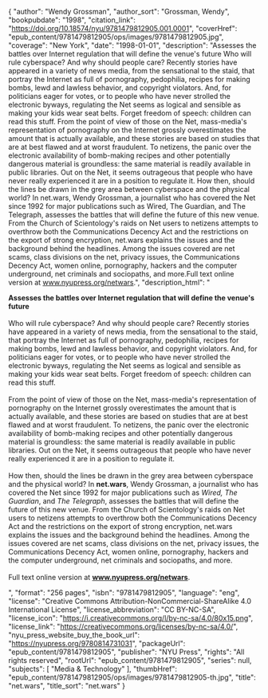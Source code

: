 {
  "author": "Wendy Grossman",
  "author_sort": "Grossman, Wendy",
  "bookpubdate": "1998",
  "citation_link": "https://doi.org/10.18574/nyu/9781479812905.001.0001",
  "coverHref": "epub_content/9781479812905/ops/images/9781479812905.jpg",
  "coverage": "New York",
  "date": "1998-01-01",
  "description": "Assesses the battles over Internet regulation that will define the venue's future Who will rule cyberspace? And why should people care? Recently stories have appeared in a variety of news media, from the sensational to the staid, that portray the Internet as full of pornography, pedophilia, recipes for making bombs, lewd and lawless behavior, and copyright violators. And, for politicians eager for votes, or to people who have never strolled the electronic byways, regulating the Net seems as logical and sensible as making your kids wear seat belts. Forget freedom of speech: children can read this stuff. From the point of view of those on the Net, mass-media's representation of pornography on the Internet grossly overestimates the amount that is actually available, and these stories are based on studies that are at best flawed and at worst fraudulent. To netizens, the panic over the electronic availability of bomb-making recipes and other potentially dangerous material is groundless: the same material is readily available in public libraries. Out on the Net, it seems outrageous that people who have never really experienced it are in a position to regulate it. How then, should the lines be drawn in the grey area between cyberspace and the physical world? In net.wars, Wendy Grossman, a journalist who has covered the Net since 1992 for major publications such as Wired, The Guardian, and The Telegraph, assesses the battles that will define the future of this new venue. From the Church of Scientology's raids on Net users to netizens attempts to overthrow both the Communications Decency Act and the restrictions on the export of strong encryption, net.wars explains the issues and the background behind the headlines. Among the issues covered are net scams, class divisions on the net, privacy issues, the Communications Decency Act, women online, pornography, hackers and the computer underground, net criminals and sociopaths, and more.Full text online version at www.nyupress.org/netwars.",
  "description_html": "<p><b>Assesses the battles over Internet regulation that will define the venue's future</b><br><br> Who will rule cyberspace? And why should people care? Recently stories have appeared in a variety of news media, from the sensational to the staid, that portray the Internet as full of pornography, pedophilia, recipes for making bombs, lewd and lawless behavior, and copyright violators. And, for politicians eager for votes, or to people who have never strolled the electronic byways, regulating the Net seems as logical and sensible as making your kids wear seat belts. Forget freedom of speech: children can read this stuff.<br><br> From the point of view of those on the Net, mass-media's representation of pornography on the Internet grossly overestimates the amount that is actually available, and these stories are based on studies that are at best flawed and at worst fraudulent. To netizens, the panic over the electronic availability of bomb-making recipes and other potentially dangerous material is groundless: the same material is readily available in public libraries. Out on the Net, it seems outrageous that people who have never really experienced it are in a position to regulate it.<br><br> How then, should the lines be drawn in the grey area between cyberspace and the physical world? In <b>net.wars</b>, Wendy Grossman, a journalist who has covered the Net since 1992 for major publications such as <i>Wired, The Guardian</i>, and <i>The Telegraph</i>, assesses the battles that will define the future of this new venue. From the Church of Scientology's raids on Net users to netizens attempts to overthrow both the Communications Decency Act and the restrictions on the export of strong encryption, net.wars explains the issues and the background behind the headlines. Among the issues covered are net scams, class divisions on the net, privacy issues, the Communications Decency Act, women online, pornography, hackers and the computer underground, net criminals and sociopaths, and more.<br><br>Full text online version at <b>www.nyupress.org/netwars</b>.</p>",
  "format": "256 pages",
  "isbn": "9781479812905",
  "language": "eng",
  "license": "Creative Commons Attribution-NonCommercial-ShareAlike 4.0 International License",
  "license_abbreviation": "CC BY-NC-SA",
  "license_icon": "https://i.creativecommons.org/l/by-nc-sa/4.0/80x15.png",
  "license_link": "https://creativecommons.org/licenses/by-nc-sa/4.0/",
  "nyu_press_website_buy_the_book_url": "https://nyupress.org/9780814731031",
  "packageUrl": "epub_content/9781479812905",
  "publisher": "NYU Press",
  "rights": "All rights reserved",
  "rootUrl": "epub_content/9781479812905",
  "series": null,
  "subjects": [
    "Media & Technology"
  ],
  "thumbHref": "epub_content/9781479812905/ops/images/9781479812905-th.jpg",
  "title": "net.wars",
  "title_sort": "net.wars"
}
